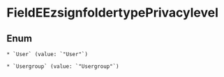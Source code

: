 
# FieldEEzsignfoldertypePrivacylevel

## Enum


    * `User` (value: `"User"`)

    * `Usergroup` (value: `"Usergroup"`)



